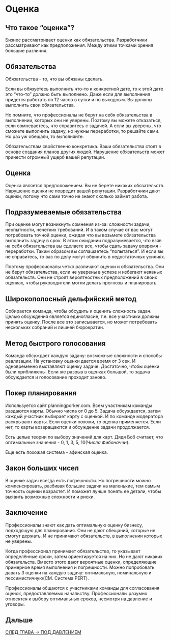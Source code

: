 # Оценка

## Что такое “оценка”?
Бизнес рассматривает оценки как обязательства.
Разработчики рассматривают как предположения.
Между этими точками зрения большие различия.

## Обязательства
Обязательства - то, что вы обязаны сделать.

Если вы обязуетесь выполнить что-то к конкретной дате, то к этой дате это “что-то” должно быть выполнено.
Даже если для выполнения придется работать по 12 часов в сутки и по выходным.
Вы должны выполнить свои обязательства.

Но помните, что профессионалы не берут на себя обязательства в выполнении, которых они не уверены.
Поэтому вы можете отказаться, если сомневаетесь, что справитесь с задачей.
А если вы уверены, что сможете выполнить задачу, но нужны переработки, то решайте сами.
Но раз уж обещали, то выполняйте.

Обязательствам свойственно конкретика.
Ваши обязательства стоят в основе создания планов других людей.
Нарушение обязательств может принести огромный ущерб вашей репутации.

## Оценка
Оценка является предположением. Вы не берете никаких обязательств.
Нарушение оценки не повредит вашей репутации.
Разработчики дают оценки, потому что сами точно не знают сколько займет работа.

## Подразумеваемые обязательства
При оценке могут возникнуть сомнения из-за: сложности задачи, неопытности, нечетких требований.
И в таком случае от вас могут потребовать точной оценки, ожидая что вы возьмете обязательства выполнить задачу в срок.
В этом ожидании подразумевается, что взяв на себя обязательства вы сделаете все, чтобы сдать задачу вовремя - переработки.
Таким образом вы соглашаетесь “попытаться”. И если вы не справитесь, то вас по делу могут обвинить в недостаточных усилиях.

Поэтому профессионалы четко различают оценки и обязательства.
Они не берут обязательства, если не уверены в успехе и избегают неявных обязательств.
Они не строят вероятностных предположений в своих оценках, чтобы руководители могли делать прогнозы и планировать.

## Широкополосный дельфийский метод
Собирается команда, чтобы обсудить и оценить сложность задач.
Целью обсуждения является единогласие, т.е. все участники должны принять оценку.
После все это записывается, но может потребовать нескольких собраний и лишней бюрократии.

## Метод быстрого голосования
Команда обсуждает каждую задачу: возможные сложности и способы реализации. На установку оценки дается время от 3 сек.
И одновременно выставляют оценку задаче. Достаточно, чтобы оценки были приближены.
Если же разрыв в оценках большой, то задача обсуждается и голосование проходит заново.

## Покер планирования
Используется сайт planningporker.com. Всем участникам команды раздаются карты. Обычно числа от 0 до 5.
Задача обсуждается, затем каждый участник выбирает карту с оценкой.
И по команде модератора раскрывают карты.
Если оценки похожи, то оценка применяется. Если нет, то карты возвращаются и обсуждение задачи продолжается.

Есть целые теории по выбору значений для карт.
Дядя Боб считает, что оптимальные значения - 0, 1, 3, 5, 10(*Числа Фибоначчи*). 

Еще есть похожая система - афинская оценка.

## Закон больших чисел
В оценке задач всегда есть погрешности.
Но погрешности можно компенсировать, разбивая большие задачи на маленькие, тем самым точность оценки возрастет. 
И поможет лучше понять ее детали, чтобы выявить возможные сложности и риски.

## Заключение
Профессионалы знают как дать оптимальную оценку бизнесу, подходящую для планирования.
Они не дают обещаний, которые не смогут держать. И не принимают обязательств, в выполнении которых не уверены.

Когда профессионал принимает обязательство, то указывает определённые сроки, затем ориентируется на них.
Но не дают никаких обязательств. Вместо этого дают вероятные оценки, определяющие примерное время выполнения и погрешности.
Можно попробовать давать 3 оценки на каждую задачу: оптимальную, номинальную и пессимистичную(СМ. Система PERT).

Профессионалы общаются с участниками команды для согласования оценок, предоставляемых начальству.
Профессионалы разумно относятся к выбору оптимальных сроков, несмотря на давление и уговоры.


## Дальше
[СЛЕД ГЛАВА -> ПОД ДАВЛЕНИЕМ]([https://github.com/Kunerkhan/clean_code_notes/blob/master/%D0%98%D0%B4%D0%B5%D0%B0%D0%BB%D1%8C%D0%BD%D1%8B%D0%B9_%D0%BF%D1%80%D0%BE%D0%B3%D1%80%D0%B0%D0%BC%D0%BC%D0%B8%D1%81%D1%82/%D0%9E%D1%86%D0%B5%D0%BD%D0%BA%D0%B0.md](https://github.com/Kunerkhan/clean_code_notes/blob/master/%D0%98%D0%B4%D0%B5%D0%B0%D0%BB%D1%8C%D0%BD%D1%8B%D0%B9_%D0%BF%D1%80%D0%BE%D0%B3%D1%80%D0%B0%D0%BC%D0%BC%D0%B8%D1%81%D1%82/%D0%9F%D0%BE%D0%B4_%D0%B4%D0%B0%D0%B2%D0%BB%D0%B5%D0%BD%D0%B8%D0%B5%D0%BC.md))
